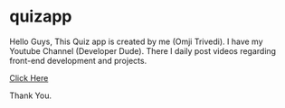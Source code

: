 # quizapp

Hello Guys, This Quiz app is created by me (Omji Trivedi).
I have my Youtube Channel (Developer Dude). There I daily post videos regarding front-end development and projects.

<a href='https://devloper-dude.github.io/quizapp/qindex.html'>Click Here</a>

Thank You.
